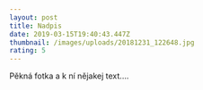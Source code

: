 ```yaml
---
layout: post
title: Nadpis
date: 2019-03-15T19:40:43.447Z
thumbnail: /images/uploads/20181231_122648.jpg
rating: 5
---
```

Pěkná fotka a k ní nějakej text....
